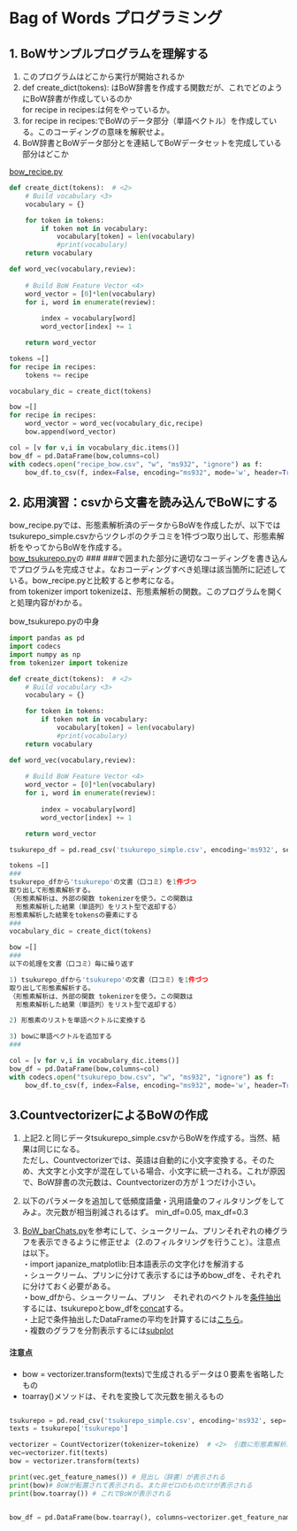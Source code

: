 # Bag of Words プログラミング

## 1. BoWサンプルプログラムを理解する
1. このプログラムはどこから実行が開始されるか
2. def create_dict(tokens):  はBoW辞書を作成する関数だが、これでどのようにBoW辞書が作成しているのか  
   for recipe in recipes:は何をやっているか。
3. for recipe in recipes:でBoWのデータ部分（単語ベクトル）を作成している。このコーディングの意味を解釈せよ。
4. BoW辞書とBoWデータ部分とを連結してBoWデータセットを完成している部分はどこか  
   
[bow_recipe.py](bow_recipe.py)

``` python 
def create_dict(tokens):  # <2>
    # Build vocabulary <3>
    vocabulary = {}

    for token in tokens:
        if token not in vocabulary:
            vocabulary[token] = len(vocabulary)
            #print(vocabulary)
    return vocabulary

def word_vec(vocabulary,review):
    
    # Build BoW Feature Vector <4>
    word_vector = [0]*len(vocabulary)     
    for i, word in enumerate(review):
       
        index = vocabulary[word]
        word_vector[index] += 1

    return word_vector

tokens =[]
for recipe in recipes:
    tokens += recipe  

vocabulary_dic = create_dict(tokens)

bow =[]
for recipe in recipes:
    word_vector = word_vec(vocabulary_dic,recipe)    
    bow.append(word_vector)

col = [v for v,i in vocabulary_dic.items()]
bow_df = pd.DataFrame(bow,columns=col)
with codecs.open("recipe_bow.csv", "w", "ms932", "ignore") as f:   
    bow_df.to_csv(f, index=False, encoding="ms932", mode='w', header=True)
```
## 2. 応用演習：csvから文書を読み込んでBoWにする
bow_recipe.pyでは、形態素解析済のデータからBoWを作成したが、以下ではtsukurepo_simple.csvからツクレポのクチコミを1件づつ取り出して、形態素解析をやってからBoWを作成する。  
[bow_tsukurepo.py](bow_tsukurepo.py)の
\###  ###で囲まれた部分に適切なコーディングを書き込んでプログラムを完成させよ。なおコーディングすべき処理は該当箇所に記述している。bow_recipe.pyと比較すると参考になる。  
from tokenizer import tokenizeは、形態素解析の関数。このプログラムを開くと処理内容がわかる。

bow_tsukurepo.pyの中身

``` python
import pandas as pd
import codecs
import numpy as np
from tokenizer import tokenize

def create_dict(tokens):  # <2>
    # Build vocabulary <3>
    vocabulary = {}

    for token in tokens:
        if token not in vocabulary:
            vocabulary[token] = len(vocabulary)
            #print(vocabulary)
    return vocabulary

def word_vec(vocabulary,review):
    
    # Build BoW Feature Vector <4>
    word_vector = [0]*len(vocabulary)     
    for i, word in enumerate(review):
       
        index = vocabulary[word]
        word_vector[index] += 1

    return word_vector

tsukurepo_df = pd.read_csv('tsukurepo_simple.csv', encoding='ms932', sep=',',skiprows=0)

tokens =[]
###
tsukurepo_dfから'tsukurepo'の文書（口コミ）を1件づつ
取り出して形態素解析する。
（形態素解析は、外部の関数 tokenizerを使う。この関数は
　形態素解析した結果（単語列）をリスト型で返却する）
形態素解析した結果をtokensの要素にする
###
vocabulary_dic = create_dict(tokens)

bow =[]
###
以下の処理を文書（口コミ）毎に繰り返す

1) tsukurepo_dfから'tsukurepo'の文書（口コミ）を1件づつ
取り出して形態素解析する。
（形態素解析は、外部の関数 tokenizerを使う。この関数は
　形態素解析した結果（単語列）をリスト型で返却する）

2) 形態素のリストを単語ベクトルに変換する

3) bowに単語ベクトルを追加する
###

col = [v for v,i in vocabulary_dic.items()]
bow_df = pd.DataFrame(bow,columns=col)
with codecs.open("tsukurepo_bow.csv", "w", "ms932", "ignore") as f:   
    bow_df.to_csv(f, index=False, encoding="ms932", mode='w', header=True)
```

## 3.CountvectorizerによるBoWの作成
1. 上記2.と同じデータtsukurepo_simple.csvからBoWを作成する。当然、結果は同じになる。  
ただし、Countvectorizerでは、英語は自動的に小文字変換する。そのため、大文字と小文字が混在している場合、小文字に統一される。これが原因で、BoW辞書の次元数は、Countvectorizerの方が１つだけ小さい。

2. 以下のパラメータを追加して低頻度語彙・汎用語彙のフィルタリングをしてみよ。次元数が相当削減されるはず。 
   min_df=0.05, max_df=0.3

3.  [BoW_barChats.py](bow_barChart.py)を参考にして、シュークリーム、プリンそれぞれの棒グラフを表示できるように修正せよ（2.のフィルタリングを行うこと）。注意点は以下。    
   ・import japanize_matplotlib:日本語表示の文字化けを解消する  
   ・シュークリーム、プリンに分けて表示するには予めbow_dfを、それぞれに分けておく必要がある。  
     ・bow_dfから、シュークリーム、プリン　それぞれのベクトルを[条件抽出](https://deepage.net/features/pandas-cond-extraction.html)するには、tsukurepoとbow_dfを[concat](https://deepage.net/features/pandas-concat.html)する。  
 ・上記で条件抽出したDataFrameの平均を計算するには[こちら](https://deepage.net/features/pandas-mean.html#%E5%88%97%E3%81%94%E3%81%A8%E3%81%AE%E5%B9%B3%E5%9D%87%E3%82%92%E6%B1%82%E3%82%81%E3%82%8B)。  
 ・複数のグラフを分割表示するには[subplot](https://stats.biopapyrus.jp/python/subplot.html)



#### 注意点
- bow = vectorizer.transform(texts)で生成されるデータは０要素を省略したもの
- toarray()メソッドは、それを変換して次元数を揃えるもの

``` python

tsukurepo = pd.read_csv('tsukurepo_simple.csv', encoding='ms932', sep=',',skiprows=0)
texts = tsukurepo['tsukurepo']

vectorizer = CountVectorizer(tokenizer=tokenize)  # <2>　引数に形態素解析エンジンを渡す
vec=vectorizer.fit(texts)  
bow = vectorizer.transform(texts)  

print(vec.get_feature_names()) # 見出し（辞書）が表示される
print(bow)# BoWが転置されて表示される。また非ゼロのものだけが表示される
print(bow.toarray()) # これでBoWが表示される


bow_df = pd.DataFrame(bow.toarray(), columns=vectorizer.get_feature_names())
```

